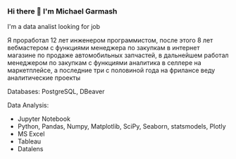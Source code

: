 ### Hi there 👋 I'm Michael Garmash
I'm a data analist looking for job

Я проработал 12 лет инженером программистом, после этого 8 лет вебмастером с функциями менеджера по закупкам в интернет магазине по продаже автомобильных запчастей, в дальнейшем работал менеджером по закупкам с функциями аналитика в селлере на маркетплейсе, а последние три с половиной года на фрилансе веду аналитические проекты

Databases:
PostgreSQL, DBeaver

Data Analysis:
- Jupyter Notebook
- Python, Pandas, Numpy, Matplotlib, SciPy, Seaborn, statsmodels, Plotly
- MS Excel
- Tableau
- Datalens
<!--
**michaelgarmash/michaelgarmash** is a ✨ _special_ ✨ repository because its `README.md` (this file) appears on your GitHub profile.

Here are some ideas to get you started:

- 🔭 I’m currently working on ...
- 🌱 I’m currently learning ...
- 👯 I’m looking to collaborate on ...
- 🤔 I’m looking for help with ...
- 💬 Ask me about ...
- 📫 How to reach me: ...
- 😄 Pronouns: ...
- ⚡ Fun fact: ...
-->
